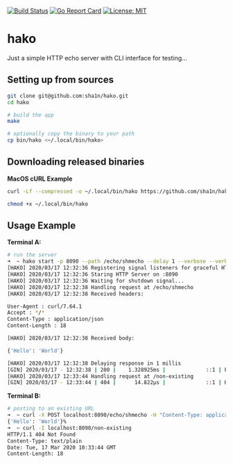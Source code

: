 [![Build Status](https://travis-ci.org/sha1n/hako.svg?branch=master)](https://travis-ci.org/sha1n/hako) [![Go Report Card](https://goreportcard.com/badge/sha1n/hako)](https://goreportcard.com/report/sha1n/hako) [![License: MIT](https://img.shields.io/badge/License-MIT-yellow.svg)](https://opensource.org/licenses/MIT)

# hako
Just a simple HTTP echo server with CLI interface for testing...


## Setting up from sources
```bash
git clone git@github.com:sha1n/hako.git
cd hako

# build the app
make

# optionally copy the binary to your path
cp bin/hako <~/.local/bin/hako>
```

## Downloading released binaries

**MacOS cURL Example**
```bash
curl -Lf --compressed -o ~/.local/bin/hako https://github.com/sha1n/hako/releases/download/v0.5.0/hako-darwin-amd64

chmod +x ~/.local/bin/hako
```

## Usage Example

**Terminal A:**
```bash 
# run the server
➜  ~ hako start -p 8090 --path /echo/shmecho --delay 1 --verbose --verbose-headers
[HAKO] 2020/03/17 12:32:36 Registering signal listeners for graceful HTTP server shutdown..
[HAKO] 2020/03/17 12:32:36 Staring HTTP Server on :8090
[HAKO] 2020/03/17 12:32:36 Waiting for shutdown signal...
[HAKO] 2020/03/17 12:32:38 Handling request at /echo/shmecho
[HAKO] 2020/03/17 12:32:38 Received headers:

User-Agent : curl/7.64.1
Accept : */*
Content-Type : application/json
Content-Length : 18

[HAKO] 2020/03/17 12:32:38 Received body:

{'Hello': 'World'}

[HAKO] 2020/03/17 12:32:38 Delaying response in 1 millis
[GIN] 2020/03/17 - 12:32:38 | 200 |    1.328925ms |             ::1 | POST     /echo/shmecho
[HAKO] 2020/03/17 12:33:44 Handling request at /non-existing
[GIN] 2020/03/17 - 12:33:44 | 404 |      14.822µs |             ::1 | HEAD     /non-existing
```

**Terminal B:**
```bash 
# posting to an existing URL
➜  ~ curl -X POST localhost:8090/echo/shmecho -H "Content-Type: application/json" --data "{'Hello': 'World'}"
{'Hello': 'World'}%                                                                                                                                                                                                                                         # heading to a non-existing URL
➜  ~ curl -I localhost:8090/non-existing
HTTP/1.1 404 Not Found
Content-Type: text/plain
Date: Tue, 17 Mar 2020 10:33:44 GMT
Content-Length: 18
```

